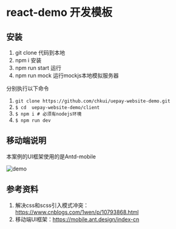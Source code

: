 # react-demo 开发模板

## 安装
1. git clone 代码到本地
2. npm i 安装
3. npm run start 运行
4. npm run mock 运行mockjs本地模拟服务器

分别执行以下命令
1. `git clone https://github.com/chkui/uepay-website-demo.git`
1. `$ cd  uepay-website-demo/client`
1. `$ npm i # 必须有nodejs环境`
1. `$ npm run dev`

## 移动端说明
本案例的UI框架使用的是Antd-mobile

![demo](http://file.mahoooo.com/res/file/uepay-website-demo-2019-05-07.png)

## 参考资料

1. 解决css和scss引入模式冲突：https://www.cnblogs.com/1wen/p/10793868.html
1. 移动端UI框架：https://mobile.ant.design/index-cn
